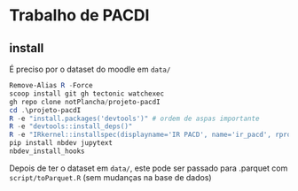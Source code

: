 # Trabalho de PACDI

## install

É preciso por o dataset do moodle em `data/`

```powershell
Remove-Alias R -Force
scoop install git gh tectonic watchexec
gh repo clone notPlancha/projeto-pacdI
cd .\projeto-pacdI
R -e "install.packages('devtools')" # ordem de aspas importante
R -e "devtools::install_deps()"
R -e "IRkernel::installspec(displayname='IR PACD', name='ir_pacd', rprofile=here::here('.Rprofile'))"
pip install nbdev jupytext
nbdev_install_hooks
```
Depois de ter o dataset em `data/`, este pode ser passado para .parquet com `script/toParquet.R` (sem mudanças na base de dados)